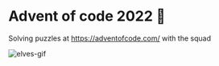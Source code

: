 # Advent of code 2022 :evergreen_tree:
Solving puzzles at https://adventofcode.com/ with the squad

![elves-gif](https://giphy.com/embed/xUySTsMhoKfkFooTcs)